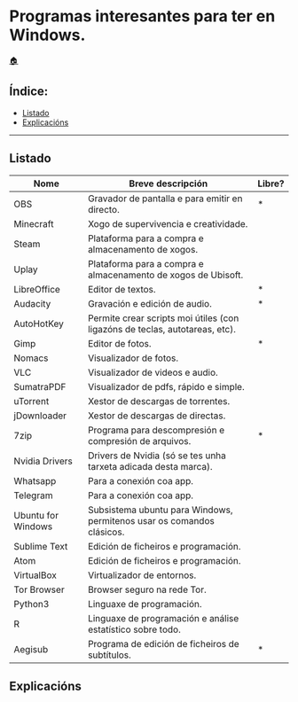 # Programas interesantes para ter en Windows.

[:house:](readme.md)  

## Índice:
* [Listado](programas-w2.md#listado)
* [Explicacións](programas-w2.md#explicacións)

------

## Listado

| Nome 		          	| Breve descripción 	                                                                                | Libre? |
| ------------ 		    | ------------- 		                                                                                  | ------ |
| OBS		        	    | Gravador de pantalla e para emitir en directo.                                                      | *      |
| Minecraft      	    | Xogo de supervivencia e creatividade.          	                                                    |        |
| Steam	        	    | Plataforma para a compra e almacenamento de xogos.	                                                |        |
| Uplay	        	    | Plataforma para a compra e almacenamento de xogos de Ubisoft.	                                      |        |
| LibreOffice       	| Editor de textos.	                                                                                  | *      |
| Audacity            | Gravación e edición de audio.                                                                       | *      |
| AutoHotKey     	    | Permite crear scripts moi útiles (con ligazóns de teclas, autotareas, etc).	                        |        |
| Gimp              	| Editor de fotos.                                                                                    | *      |
| Nomacs         	    | Visualizador de fotos.                                                                              |        |
| VLC            	    | Visualizador de videos e audio.                                                                     |        |
| SumatraPDF     	    | Visualizador de pdfs, rápido e simple.                                                              |        |
| uTorrent       	    | Xestor de descargas de torrentes.                                                                   |        |
| jDownloader       	| Xestor de descargas de directas.                                                                    |        |
| 7zip          	    | Programa para descompresión e compresión de arquivos.                                               | *      |
| Nvidia Drivers 	    | Drivers de Nvidia (só se tes unha tarxeta adicada desta marca).                                     |        |
| Whatsapp          	| Para a conexión coa app.                                                                            |        |
| Telegram       	    | Para a conexión coa app.                                                                            |        |
| Ubuntu for Windows  | Subsistema ubuntu para Windows, permitenos usar os comandos clásicos.                               |        |
| Sublime Text        | Edición de ficheiros e programación.                                                                |        |
| Atom                | Edición de ficheiros e programación.                                                                |        |
| VirtualBox          | Virtualizador de entornos.                                                                          |        |
| Tor Browser         | Browser seguro na rede Tor.                                                                         |        |
| Python3             | Linguaxe de programación.                                                                           |        |
| R                   | Linguaxe de programación e análise estatístico sobre todo.                                          |        |
| Aegisub             | Programa de edición de ficheiros de subtítulos.                                                     | *      |

## Explicacións
